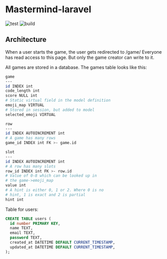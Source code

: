 # Mastermind-laravel

![test](https://github.com/15-en1576nd/mastermind-laravel/actions/workflows/tests.yaml/badge.svg)
![build](https://github.com/15-en1576nd/mastermind-laravel/actions/workflows/docker-publish.yaml/badge.svg)

## Architecture

When a user starts the game, the user gets redirected to /game/<game id>
Everyone has read access to this page. But only the game creator can write to it.

All games are stored in a database. The games table looks like this:

<!-- Bash has closest syntax highlighting -->
```bash
game
---
id INDEX int
code_length int
score NULL int
# Static virtual field in the model definition
emoji_map VIRTUAL
# Stored in session, but added to model
selected_emoji VIRTUAL

row
---
id INDEX AUTOINCREMENT int
# A game has many rows
game_id INDEX int FK >- game.id

slot
---
id INDEX AUTOINCREMENT int
# A row has many slots
row_id INDEX int FK >- row.id
# Value of 0-8 which can be looked up in
# the game->emoji_map
value int
# A hint is either 0, 1 or 2. Where 0 is no
# hint, 1 is exact and 2 is partial
hint int
```

Table for users:

```sql
CREATE TABLE users (
  id number PRIMARY KEY,
  name TEXT,
  email TEXT,
  password TEXT,
  created_at DATETIME DEFAULT CURRENT_TIMESTAMP,
  updated_at DATETIME DEFAULT CURRENT_TIMESTAMP,
);
